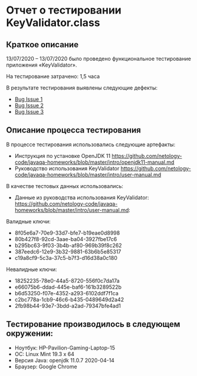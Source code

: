 # Отчет о тестировании KeyValidator.class

## Краткое описание
13/07/2020 – 13/07/2020 было проведено функциональное тестирование приложения «KeyValidator».

На тестирование затрачено: 1,5 часа

В результате тестирования выявлены следующие дефекты:

* [Bug Issue 1](https://github.com/Anastasia-Rybak-2044/Java-Hometask-1.1/issues/4)
* [Bug Issue 2](https://github.com/Anastasia-Rybak-2044/Java-Hometask-1.1/issues/5)
* [Bug Issue 3](https://github.com/Anastasia-Rybak-2044/Java-Hometask-1.1/issues/6)

## Описание процесса тестирования

В процессе тестирования использовались следующие артефакты:

* Инструкция по установке OpenJDK 11
https://github.com/netology-code/javaqa-homeworks/blob/master/intro/openjdk11-manual.md
* Руководство использования KeyValidator
https://github.com/netology-code/javaqa-homeworks/blob/master/intro/user-manual.md

В качестве тестовых данных использовались: 

* Данные из руководства использования KeyValidator:
https://github.com/netology-code/javaqa-homeworks/blob/master/intro/user-manual.md:

Валидные ключи:

* 8f05e6a7-70e9-33d7-bfe7-b19eae0d8998
* 80b427f8-92cd-3aae-ba04-3927fbe17c6
* b295bc63-9f03-3b4b-af80-969b39f8c262
* 387eedc6-12e9-3b32-9881-63b6b5e85317
* c19a8cf9-5c3a-37c5-b7f3-d16d38a0c180

Невалидные ключи:

* 18252235-78e0-44a5-8720-556f0c7da17a
* e66075b6-ddad-445e-baf6-161b3289522b
* b6d53250-f07e-4352-a293-6102ddf7f1ca
* c2bc778a-1cb9-46c6-b435-0489649d2a42
* 2fb98b44-93e7-3bdd-a2ad-79347bfe4ad1

## Тестирование производилось в следующем окружении:

* Ноутбук: HP-Pavilion-Gaming-Laptop-15
* ОС: Linux Mint 19.3 x 64
* Версия Java: openjdk 11.0.7 2020-04-14
* Браузер: Google Chrome
